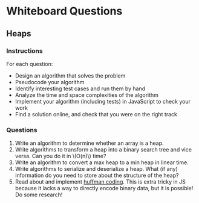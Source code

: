 # Whiteboard Questions

## Heaps

### Instructions

For each question:

- Design an algorithm that solves the problem
- Pseudocode your algorithm
- Identify interesting test cases and run them by hand
- Analyze the time and space complexities of the algorithm
- Implement your algorithm (including tests) in JavaScript to check your work
- Find a solution online, and check that you were on the right track

### Questions

1. Write an algorithm to determine whether an array is a heap.
1. Write algorithms to transform a heap into a binary search tree and vice versa. Can you do it in \\(O(n)\\) time?
1. Write an algorithm to convert a max heap to a min heap in linear time.
1. Write algorithms to serialize and deserialize a heap. What (if any) information do you need to store about the structure of the heap?
1. Read about and implement [huffman coding](https://www.techiedelight.com/huffman-coding/). This is extra tricky in JS because it lacks a way to directly encode binary data, but it is possible! Do some research!

